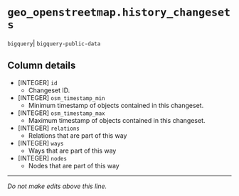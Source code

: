 # `geo_openstreetmap.history_changesets`
`bigquery`| `bigquery-public-data`

## Column details
* [INTEGER]   `id`
  - Changeset ID.
* [INTEGER]   `osm_timestamp_min`
  - Minimum timestamp of objects contained in this changeset.
* [INTEGER]   `osm_timestamp_max`
  - Maximum timestamp of objects contained in this changeset.
* [INTEGER]   `relations`
  - Relations that are part of this way
* [INTEGER]   `ways`
  - Ways that are part of this way
* [INTEGER]   `nodes`
  - Nodes that are part of this way

-------------------------------------------------------------------------------
*Do not make edits above this line.*
